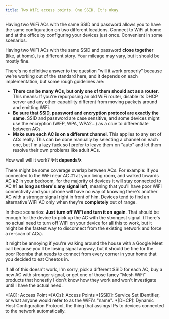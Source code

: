 ```yaml
---
title: Two WiFi access points. One SSID. It's okay
---
```


Having two WiFi ACs with the same SSID and password allows you to have the same configuration on two different locations. Connect to WiFi at home and at the office by configuring your devices just once. Convenient in some scenarios.

Having two WiFi ACs with the same SSID and password **close together** (like, at home), is a different story. Your mileage may vary, but it should be mostly fine.

There's no definitive answer to the question "will it work properly" because we're working out of the standard here, and it depends on each implementation, but some rough guidelines are:

- **There can be many ACs, but only one of them should act as a router**. This means: If you're repurposing an old WiFi router, disable its DHCP server and any other capability different from moving packets around and emitting WiFi.
- **Be sure that SSID, password and encryption protocol are exactly the same**. SSID and password are case sensitive, and some devices might use the encryption (WEP, WPA, WPA2...) as a clue to differentiate between ACs.
- **Make sure each AC is on a different channel**. This applies to any set of ACs really. This can be done manually by selecting a channel on each one, but I'm a lazy fuck so I prefer to leave them on "auto" and let them resolve their own problems like adult ACs.

How well will it work? **✨It depends✨**.

There might be some coverage overlap between ACs. For example: If you connected to the WiFi near AC #1 at your living room, and walked towards AC #2 in your bedroom, for the majority of devices it will stay connected to AC #1 **as long as there's any signal left**, meaning that you'll have poor WiFi connectivity and your phone will have no way of knowing there's another AC with a stronger signal right in front of him. Devices tend to find an alternative WiFi AC only when they're **completely** out of range.

In these scenarios: **Just turn off WiFi and turn it on again**. That should be enough for the device to pick up the AC with the strongest signal. (There's no actual need to turn off WiFi on your device for all this to work, but it might be the fastest way to disconnect from the existing network and force a re-scan of ACs).

It might be annoying if you're walking around the house with a Google Meet call because you'll be losing signal anyway, but it should be fine for the poor Roomba that needs to connect from every corner in your home that you decided to eat Cheetos in.

If all of this doesn't work, I'm sorry, pick a different SSID for each AC, buy a new AC with stronger signal, or get one of those fancy "Mesh WiFi" products that honestly I don't know how they work and won't investigate until I have the actual need.


*[AC]: Access Point
*[ACs]: Access Points
*[SSID]: Service Set IDentifier, or what anyone would refer to as the WiFi's "name".
*[DHCP]: Dynamic Host Configuration Protocol, the thing that assings IPs to devices connected to the network automatically.
